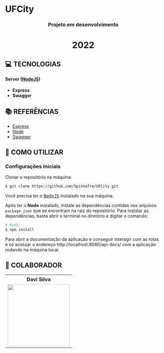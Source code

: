 # UFCity

<h3 align="center">

Projeto em desenvolvimento

</h3>

<h1 align="center">
  2022
</h1>

## **:computer: TECNOLOGIAS**

#### **Server** ([NodeJS][node])

  - **Express**
  - **Swagger**

## **:books: REFERÊNCIAS**
- [Express](https://expressjs.com/pt-br/)
- [Node](https://nodejs.org/en/)
- [Swagger](https://swagger.io)

## **:wine_glass: COMO UTILIZAR**

### Configurações Iniciais


Clonar o repositório na máquina:
```sh
$ git clone https://github.com/Spinnafre/UFCity.git
```

Você precisa ter o <kbd>[NodeJS](https://nodejs.org/en/download/)</kbd> instalado na sua máquina. 

Após ter o **Node** instalado, instale as dependências contidas nos arquivos `package.json` que se encontram na raíz do repositório. Para instalar as dependências, basta abrir o terminal no diretório e digitar o comando:

```sh
# Node:
$ npm install 
```

Para abrir a documentação da aplicação e conseguir interagir com as rotas é só acessar o endereço http://localhost:8080/api-docs/ com a aplicação rodando na máquina local.

## **:star2: COLABORADOR**

<div align=center>

<table style="width:100%">
  <tr align=center>
    <th><strong>Davi Silva</strong></th>
  </tr>
  <tr align=center>
    <td>
      <a href="https://github.com/Spinnafre" target="_blank">
        <img width="200" src="https://avatars2.githubusercontent.com/u/61525268?s=460&u=b66a852f0a5808ec463be41555fe28c2ff6d3e1a&v=4">
      </a>
    </td>
  </tr>
</table>

</div>



<!-- Techs -->

[node]: https://nodejs.org/en/

[vscode]: https://code.visualstudio.com/

[express]: https://expressjs.com/

[cors]: https://expressjs.com/en/resources/middleware/cors.html

[insomnia]: https://insomnia.rest/

[dotenv]: https://github.com/motdotla/dotenv

[Swagger]: https://swagger.io

[Swagger]: https://swagger.io

